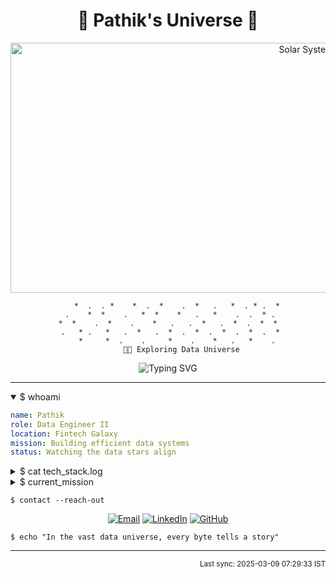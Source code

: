 <div align="center">
  <h1>🌌 Pathik's Universe 🚀</h1>

   
  <div align="center">
    <img src="https://i.giphy.com/media/v1.Y2lkPTc5MGI3NjExcXpuODgzdDI5Z3VsOGJtM2trMmJnajQ5dWE5ejhmb3Q1bjl6cXZ6eSZlcD12MV9pbnRlcm5hbF9naWZfYnlfaWQmY3Q9Zw/d1zp7XeNrzpWo/giphy.gif" alt="Solar System Animation" width="1000" height="400">
  </div>

```ascii
    *  .  . *    *  .  *    .  *   .   *  . * .  *
 .    *  *    .   *  *    *   .   *    .  .  * .
*  *    .  *    .    *   .   .  *   .  *  .  *  *
 .   * .   *   .  *   .  *  .  *  .  *  .  *  .  *
    *     *  .    .     *    .    *   .   *    .
      👨‍🚀 Exploring Data Universe
```

![Typing SVG](https://readme-typing-svg.herokuapp.com?font=JetBrains+Mono&size=12&duration=2000&pause=1000&color=00FF00&center=true&vCenter=true&random=false&width=435&lines=SELECT+*+FROM+universe;while(true)+%7B+explore();+%7D;JOIN+data_engineering+ON+passion;CREATE+VIEW+awesome_solutions)
</div>

---

<details open>
<summary>$ whoami</summary>

```yaml
name: Pathik
role: Data Engineer II
location: Fintech Galaxy
mission: Building efficient data systems
status: Watching the data stars align
```
</details>

<details>
<summary>$ cat tech_stack.log</summary>

```python
class DataEngineer:
    def __init__(self):
        self.languages = ['Python', 'C++', 'Java']
        self.databases = ['PostgreSQL', 'MongoDB', 'Redis', 'Clickhouse']
        self.cloud = ['AWS', 'GCP', 'Azure']
        self.tools = ['Airflow', 'Grafana', 'Prometheus']
        self.mode = 'Always Learning'
```
</details>

<details>
<summary>$ current_mission</summary>

```shell
🔭 Building data pipelines
🌱 Optimizing cloud infrastructure
⚡ Creating a travel startup
```
</details>

```shell
$ contact --reach-out
```

<div align="center">

[![Email](https://img.shields.io/badge/Email-pathik@github.com-00FF00?style=flat&logo=gmail&logoColor=white)](mailto:prsaurav111@gmail.com)
[![LinkedIn](https://img.shields.io/badge/LinkedIn-Connect-00FF00?style=flat&logo=linkedin&logoColor=white)](https://www.linkedin.com/in/pathik-raw-saurav/)
[![GitHub](https://img.shields.io/badge/GitHub-Follow-00FF00?style=flat&logo=github&logoColor=white)](https://github.com/Pathik-code)

</div>

```shell
$ echo "In the vast data universe, every byte tells a story"
```

---

<div align="right">
<sub>Last sync: 2025-03-09 07:29:33 IST</sub>
</div>